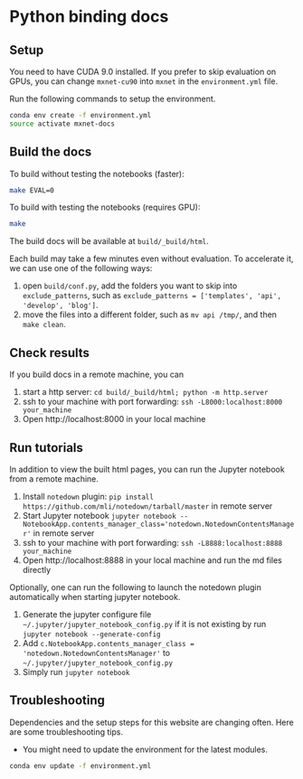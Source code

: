 # Python binding docs

## Setup

You need to have CUDA 9.0 installed. If you prefer to skip evaluation on GPUs, you can change `mxnet-cu90` into `mxnet` in the `environment.yml` file.

Run the following commands to setup the environment.

```bash
conda env create -f environment.yml
source activate mxnet-docs
```

## Build the docs

To build without testing the notebooks (faster):

```bash
make EVAL=0
```

To build with testing the notebooks (requires GPU):

```bash
make
```

The build docs will be available at `build/_build/html`.

Each build may take a few minutes even without evaluation. To accelerate it, we can use one of the following ways:

1. open `build/conf.py`, add the folders you want to skip into `exclude_patterns`, such as `exclude_patterns = ['templates', 'api', 'develop', 'blog']`.
2. move the files into a different folder, such as `mv api /tmp/`, and then `make clean`.

## Check results

If you build docs in a remote machine, you can

1. start a http server: `cd build/_build/html; python -m http.server`
2. ssh to your machine with port forwarding: `ssh -L8000:localhost:8000 your_machine`
3. Open http://localhost:8000 in your local machine


## Run tutorials

In addition to view the built html pages, you can run the Jupyter notebook from a remote machine.
1. Install `notedown` plugin: `pip install https://github.com/mli/notedown/tarball/master` in remote server
2. Start Jupyter notebook `jupyter notebook --NotebookApp.contents_manager_class='notedown.NotedownContentsManager'` in remote server
3. ssh to your machine with port forwarding: `ssh -L8888:localhost:8888 your_machine`
4. Open http://localhost:8888 in your local machine and run the md files directly

Optionally, one can run the following to launch the notedown plugin automatically when starting jupyter notebook.
1. Generate the jupyter configure file `~/.jupyter/jupyter_notebook_config.py` if it
is not existing by run `jupyter notebook --generate-config`
2. Add `c.NotebookApp.contents_manager_class = 'notedown.NotedownContentsManager'` to `~/.jupyter/jupyter_notebook_config.py`
3. Simply run `jupyter notebook`

## Troubleshooting
Dependencies and the setup steps for this website are changing often. Here are some troubleshooting tips.

* You might need to update the environment for the latest modules.
```bash
conda env update -f environment.yml
```
